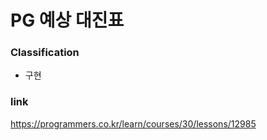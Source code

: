# PG 예상 대진표

### Classification
* 구현


### link
https://programmers.co.kr/learn/courses/30/lessons/12985